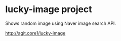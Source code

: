 # lucky-image project

Shows random image using Naver image search API.

http://agit.core1/lucky-image
